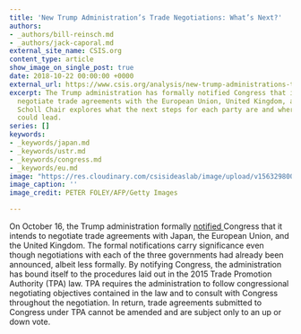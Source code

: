 ```yaml
---
title: 'New Trump Administration’s Trade Negotiations: What’s Next?'
authors:
- _authors/bill-reinsch.md
- _authors/jack-caporal.md
external_site_name: CSIS.org
content_type: article
show_image_on_single_post: true
date: 2018-10-22 00:00:00 +0000
external_url: https://www.csis.org/analysis/new-trump-administrations-trade-negotiations-whats-next
excerpt: The Trump administration has formally notified Congress that it intends to
  negotiate trade agreements with the European Union, United Kingdom, and Japan. The
  Scholl Chair explores what the next steps for each party are and where the negotiations
  could lead.
series: []
keywords:
- _keywords/japan.md
- _keywords/ustr.md
- _keywords/congress.md
- _keywords/eu.md
image: "https://res.cloudinary.com/csisideaslab/image/upload/v1563298002/trade-guys/181018_trump1_0-compressor.jpg"
image_caption: ''
image_credit: PETER FOLEY/AFP/Getty Images

---
```

On October 16, the Trump administration formally [notified ](https://ustr.gov/about-us/policy-offices/press-office/press-releases/2018/october/trump-administration-announces)Congress that it intends to negotiate trade agreements with Japan, the European Union, and the United Kingdom. The formal notifications carry significance even though negotiations with each of the three governments had already been announced, albeit less formally. By notifying Congress, the administration has bound itself to the procedures laid out in the 2015 Trade Promotion Authority (TPA) law. TPA requires the administration to follow congressional negotiating objectives contained in the law and to consult with Congress throughout the negotiation. In return, trade agreements submitted to Congress under TPA cannot be amended and are subject only to an up or down vote.